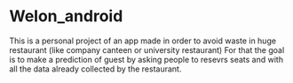 # Welon_android

This is a personal project of an app made in order to avoid waste in huge restaurant (like company canteen or university restaurant)
For that the goal is to make a prediction of guest by asking people to resevrs seats and with all the data already collected by the restaurant.

